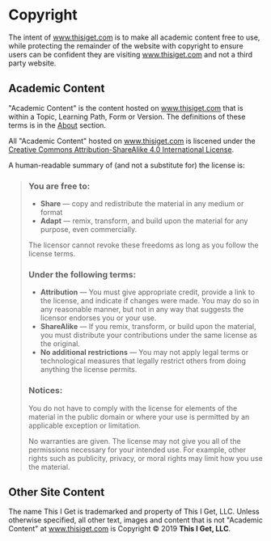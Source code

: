 # Copyright

The intent of www.thisiget.com is to make all academic content free to use, while protecting the remainder of the website with copyright to ensure users can be confident they are visiting www.thisiget.com and not a third party website.

## Academic Content

"Academic Content" is the content hosted on www.thisiget.com that is within a Topic, Learning Path, Form or Version. The definitions of these terms is in the [About](/about) section.

All "Academic Content" hosted on www.thisiget.com is liscened under the <a rel="license" href="http://creativecommons.org/licenses/by-sa/4.0/">Creative Commons Attribution-ShareAlike 4.0 International License</a>.

A human-readable summary of (and not a substitute for) the license is:

>### You are free to:
> 
>* **Share** — copy and redistribute the material in any medium or format
>* **Adapt** — remix, transform, and build upon the material
>for any purpose, even commercially.
>
>The licensor cannot revoke these freedoms as long as you follow the license terms.
>
>### Under the following terms:
>
>* **Attribution** — You must give appropriate credit, provide a link to the license, and indicate if changes were made. You may do so in any reasonable manner, but not in any way that suggests the licensor endorses you or your use.
>* **ShareAlike** — If you remix, transform, or build upon the material, you must distribute your contributions under the same license as the original.
>* **No additional restrictions** — You may not apply legal terms or technological measures that legally restrict others from doing anything the license permits.
>
>### Notices:
>
>You do not have to comply with the license for elements of the material in the public domain or where your use is permitted by an applicable exception or limitation.
>
>No warranties are given. The license may not give you all of the permissions necessary for your intended use. For example, other rights such as publicity, privacy, or moral rights may limit how you use the material.
>

## Other Site Content

The name This I Get is trademarked and property of This I Get, LLC. Unless otherwise specified, all other text, images and content that is not "Academic Content" at www.thisiget.com is Copyright © 2019 **This I Get, LLC**.

